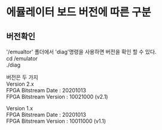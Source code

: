 # 에뮬레이터 보드 버전에 따른 구분
## 버전확인  
'/emualtor' 폴더에서 'diag'명령을 사용하면 버전을 확인 할 수 있다.  
cd /emulator  
./diag  

버전은 두 가지  
Version 2.x  
      FPGA Bitstream Date     : 20201013   
      FPGA Bitstream Version  : 10021000 (v2.1)  
      
Version 1.x  
      FPGA Bitstream Date     : 20201013   
      FPGA Bitstream Version  : 10011000  (v1.1)       
      
## 
